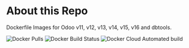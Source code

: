 About this Repo
===============

Dockerfile Images for Odoo v11, v12, v13, v14, v15, v16 and dbtools.

![Docker Pulls](https://img.shields.io/docker/pulls/jobiols/odoo-jeo)
![Docker Build Status](https://img.shields.io/docker/build/jobiols/odoo-jeo)
![Docker Cloud Automated build](https://img.shields.io/docker/cloud/automated/jobiols/odoo-jeo)
